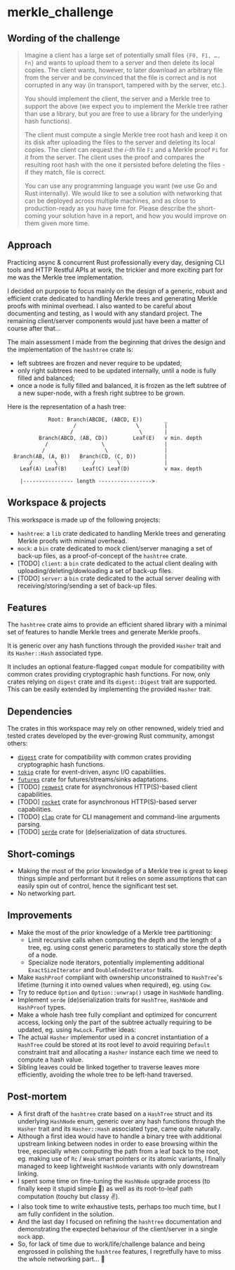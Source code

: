 # merkle\_challenge

## Wording of the challenge
> Imagine a client has a large set of potentially small files ``{F0, F1, …, Fn}`` and wants to upload them to a server and then delete its local copies. The client wants, however, to later download an arbitrary file from the server and be convinced that the file is correct and is not corrupted in any way (in transport, tampered with by the server, etc.).
> 
> You should implement the client, the server and a Merkle tree to support the above (we expect you to implement the Merkle tree rather than use a library, but you are free to use a library for the underlying hash functions).
> 
> The client must compute a single Merkle tree root hash and keep it on its disk after uploading the files to the server and deleting its local copies. The client can request the *i-th* file ``Fi`` and a Merkle proof ``Pi`` for it from the server. The client uses the proof and compares the resulting root hash with the one it persisted before deleting the files - if they match, file is correct.
> 
> You can use any programming language you want (we use Go and Rust internally). We would like to see a solution with networking that can be deployed across multiple machines, and as close to production-ready as you have time for. Please describe the short-coming your solution have in a report, and how you would improve on them given more time.

## Approach
Practicing async & concurrent Rust professionally every day, designing CLI tools and HTTP Restful APIs at work, the trickier and more exciting part for me was the Merkle tree implementation.

I decided on purpose to focus mainly on the design of a generic, robust and efficient crate dedicated to handling Merkle trees and generating Merkle proofs with minimal overhead.
I also wanted to be careful about documenting and testing, as I would with any standard project.
The remaining client/server components would just have been a matter of course after that...

The main assessment I made from the beginning that drives the design and the implementation of the `hashtree` crate is:
- left subtrees are frozen and never require to be updated;
- only right subtrees need to be updated internally, until a node is fully filled and balanced;
- once a node is fully filled and balanced, it is frozen as the left subtree of a new super-node, with a fresh right subtree to be grown.

Here is the representation of a hash tree:

                 Root: Branch(ABCDE, (ABCD, E))       _
                         /                   \        |
                        /                     \       |
              Branch(ABCD, (AB, CD))        Leaf(E)   v min. depth
                /                 \                   |
               /                   \                  |
      Branch(AB, (A, B))   Branch(CD, (C, D))         |
           /       \           /       \              |
        Leaf(A) Leaf(B)     Leaf(C) Leaf(D)           v max. depth
    
        |---------------- length ----------------->

## Workspace & projects
This workspace is made up of the following projects:
* `hashtree`: a `lib` crate dedicated to handling Merkle trees and generating Merkle proofs with minimal overhead.
* `mock`: a `bin` crate dedicated to mock client/server managing a set of back-up files, as a proof-of-concept of the `hashtree` crate.
* [TODO] `client`: a `bin` crate dedicated to the actual client dealing with uploading/deleting/dowloading a set of back-up files.
* [TODO] `server`: a `bin` crate dedicated to the actual server dealing with receiving/storing/sending a set of back-up files.

## Features
The `hashtree` crate aims to provide an efficient shared library with a minimal set of features to handle Merkle trees and generate Merkle proofs.

It is generic over any hash functions through the provided `Hasher` trait and its `Hasher::Hash` associated type.

It includes an optional feature-flagged `compat` module for compatibility with common crates providing cryptographic hash functions. For now, only crates relying on `digest` crate and its `digest::Digest` trait are supported. This can be easily extended by implementing the provided `Hasher` trait.

## Dependencies
The crates in this workspace may rely on other renowned, widely tried and tested crates developed by the ever-growing Rust community, amongst others:

* [``digest``](https://crates.io/crates/digest) crate for compatibility with common crates providing cryptographic hash functions.
* [``tokio``](https://crates.io/crates/tokio) crate for event-driven, async I/O capabilities.
* [``futures``](https://crates.io/crates/futures) crate for futures/streams/sinks adaptations.
* [TODO] [``reqwest``](https://crates.io/crates/reqwest) crate for asynchronous HTTP(S)-based client capabilities.
* [TODO] [``rocket``](https://crates.io/crates/rocket) crate for asynchronous HTTP(S)-based server capabilities.
* [TODO] [``clap``](https://crates.io/crates/clap) crate for CLI management and command-line arguments parsing.
* [TODO] [``serde``](https://crates.io/crates/serde) crate for (de)serialization of data structures.

## Short-comings
- Making the most of the prior knowledge of a Merkle tree is great to keep things simple and performant but it relies on some assumptions that can easily spin out of control, hence the significant test set.
- No networking part.

## Improvements
- Make the most of the prior knowledge of a Merkle tree partitioning:
  - Limit recursive calls when computing the depth and the length of a tree, eg. using const generic parameters to statically store the depth of a node.
  - Specialize node iterators, potentially implementing additional `ExactSizeIterator` and `DoubleEndedIterator` traits.
- Make `HashProof` compliant with ownership unconstrained to `HashTree`'s lifetime (turning it into owned values when required), eg. using `Cow`.
- Try to reduce `Option` and `Option::unwrap()` usage in `HashNode` handling.
- Implement `serde` (de)serialization traits for `HashTree`, `HashNode` and `HashProof` types.
- Make a whole hash tree fully compliant and optimized for concurrent access, locking only the part of the subtree actually requiring to be updated, eg. using `RwLock`.
Further ideas:
- The actual `Hasher` implementor used in a concret instantiation of a `HashTree` could be stored at its root level to avoid requiring `Default` constraint trait and allocating a `Hasher` instance each time we need to compute a hash value.
- Sibling leaves could be linked together to traverse leaves more efficiently, avoiding the whole tree to be left-hand traversed.

## Post-mortem
- A first draft of the `hashtree` crate based on a `HashTree` struct and its underlying `HashNode` enum, generic over any hash functions through the `Hasher` trait and its `Hasher::Hash` associated type, came quite naturally.
- Although a first idea would have to handle a binary tree with additional upstream linking between nodes in order to ease browsing within the tree, especially when computing the path from a leaf back to the root, eg. making use of `Rc` / `Weak` smart pointers or its atomic variants, I finally managed to keep lightweight `HashNode` variants with only downstream linking.
- I spent some time on fine-tuning the `HashNode` upgrade process (to finally keep it stupid simple 🤩) as well as its root-to-leaf path computation (touchy but classy ✌️).
- I also took time to write exhaustive tests, perhaps too much time, but I am fully confident in the solution.
- And the last day I focused on refining the `hashtree` documentation and demonstrating the expected behaviour of the client/server in a single `mock` app.
- So, for lack of time due to work/life/challenge balance and being engrossed in polishing the `hashtree` features, I regretfully have to miss the whole networking part... 🙏
